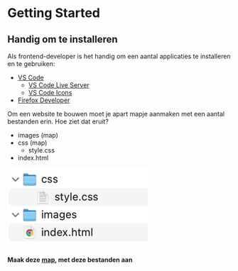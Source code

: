 # Getting Started

## Handig om te installeren
Als frontend-developer is het handig om een aantal applicaties te installeren en te gebruiken:
- [VS Code](https://code.visualstudio.com/)
	- [VS Code Live Server](https://marketplace.visualstudio.com/items?itemName=ritwickdey.LiveServer)
	- [VS Code Icons](https://marketplace.visualstudio.com/publishers/vscode-icons-team)
- [Firefox Developer](https://www.mozilla.org/nl/firefox/developer/)

Om een website te bouwen moet je apart mapje aanmaken met een aantal bestanden erin. 
Hoe ziet dat eruit?

- images (map)
- css (map)
	- style.css
- index.html

![folders](images/gettingStarted-folders.png)

**Maak deze [map](https://www.youtube.com/watch?v=t1eZesWxJFI), met deze bestanden aan**